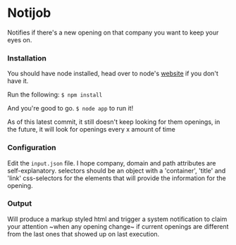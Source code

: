 # Notijob

Notifies if there's a new opening on that company you want to keep your eyes on.

### Installation

You should have node installed, head over to node's [website](https://nodejs.org/en/) if you don't have it.

Run the following:
`$ npm install`

And you're good to go. `$ node app` to run it!

As of this latest commit, it still doesn't keep looking for them openings, in the future, it will look for openings every x amount of time

### Configuration

Edit the `input.json` file. I hope company, domain and path attributes are self-explanatory.
selectors should be an object with a 'container', 'title' and 'link' css-selectors for the elements that will provide the information for the opening.

### Output

Will produce a markup styled html and trigger a system notification to claim your attention ~when any opening change~ if current openings are different from the last ones that showed up on last execution.
